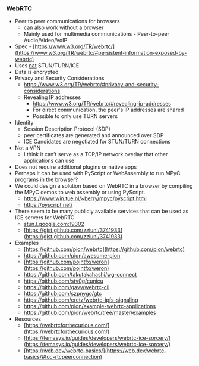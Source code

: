 ### WebRTC

- Peer to peer communications for browsers
    - can also work without a browser
    - Mainly used for multimedia communications - Peer-to-peer Audio/Video/VoIP
- Spec - [https://www.w3.org/TR/webrtc/](https://www.w3.org/TR/webrtc/#persistent-information-exposed-by-webrtc)
- Uses [nat](02021-internet-protocol.md) STUN/TURN/ICE
- Data is encrypted
- Privacy and Security Considerations
  - https://www.w3.org/TR/webrtc/#privacy-and-security-considerations
  - Revealing IP addresses
    - https://www.w3.org/TR/webrtc/#revealing-ip-addresses
    - For direct communication, the peer's IP addresses are shared
    - Possible to only use TURN servers
- Identity
    - Session Description Protocol (SDP)
    - peer certificates are generated and announced over SDP
    - ICE Candidates are negotiated for STUN/TURN connections
- Not a VPN
    - I think it can’t serve as a TCP/IP network overlay that other applications can use
- Does not require additional plugins or native apps
- Perhaps it can be used with PyScript or WebAssembly to run MPyC programs in the browser?
- We could design a solution based on WebRTC in a browser by compiling the MPyC demos to web assembly or using PyScript.
	- https://www.win.tue.nl/~berry/mpyc/pyscript.html
	- https://pyscript.net/
- There seem to be many publicly available services that can be used as ICE servers for WebRTC
    - [stun.l.google.com:19302](http://stun.l.google.com:19302/)
    - [https://gist.github.com/zziuni/3741933](https://gist.github.com/zziuni/3741933)
- Examples
    - [https://github.com/pion/webrtc](https://github.com/pion/webrtc)
    - https://github.com/pion/awesome-pion
    - [https://github.com/pojntfx/weron](https://github.com/pojntfx/weron)
    - https://github.com/takutakahashi/wg-connect
    - https://github.com/stv0g/cunicu
    - https://github.com/gavv/webrtc-cli
    - https://github.com/szpnygo/gtc
    - https://github.com/cretz/webrtc-ipfs-signaling
    - https://github.com/pion/example-webrtc-applications
    - https://github.com/pion/webrtc/tree/master/examples
- Resources
    - [https://webrtcforthecurious.com/](https://webrtcforthecurious.com/)
    - [https://temasys.io/guides/developers/webrtc-ice-sorcery/](https://temasys.io/guides/developers/webrtc-ice-sorcery/)
    - [https://web.dev/webrtc-basics/](https://web.dev/webrtc-basics/#toc-rtcpeerconnection)